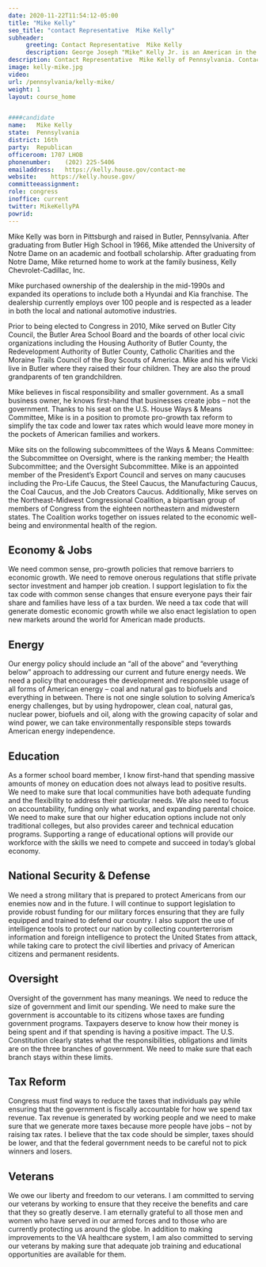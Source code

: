 ```yaml
---
date: 2020-11-22T11:54:12-05:00
title: "Mike Kelly"
seo_title: "contact Representative  Mike Kelly"
subheader:
     greeting: Contact Representative  Mike Kelly 
     description: George Joseph "Mike" Kelly Jr. is an American in the Republican Party who has been a U.S. Representative since 2011 and is currently serving as representative for Pennsylvania's 16th congressional district.
description: Contact Representative  Mike Kelly of Pennsylvania. Contact information for Mike Kelly includes email address, phone number, and mailing address.
image: kelly-mike.jpg
video: 
url: /pennsylvania/kelly-mike/
weight: 1
layout: course_home


####candidate
name:	Mike Kelly
state:	Pennsylvania
district: 16th
party:	Republican
officeroom:	1707 LHOB
phonenumber:	(202) 225-5406
emailaddress:	https://kelly.house.gov/contact-me
website:	https://kelly.house.gov/
committeeassignment: 
role: congress
inoffice: current
twitter: MikeKellyPA
powrid: 
---
```


Mike Kelly was born in Pittsburgh and raised in Butler, Pennsylvania. After graduating from Butler High School in 1966, Mike attended the University of Notre Dame on an academic and football scholarship. After graduating from Notre Dame, Mike returned home to work at the family business, Kelly Chevrolet-Cadillac, Inc.

Mike purchased ownership of the dealership in the mid-1990s and expanded its operations to include both a Hyundai and Kia franchise. The dealership currently employs over 100 people and is respected as a leader in both the local and national automotive industries.

Prior to being elected to Congress in 2010, Mike served on Butler City Council, the Butler Area School Board and the boards of other local civic organizations including the Housing Authority of Butler County, the Redevelopment Authority of Butler County, Catholic Charities and the Moraine Trails Council of the Boy Scouts of America. Mike and his wife Vicki live in Butler where they raised their four children. They are also the proud grandparents of ten grandchildren.

Mike believes in fiscal responsibility and smaller government. As a small business owner, he knows first-hand that businesses create jobs – not the government. Thanks to his seat on the U.S. House Ways & Means Committee, Mike is in a position to promote pro-growth tax reform to simplify the tax code and lower tax rates which would leave more money in the pockets of American families and workers.

Mike sits on the following subcommittees of the Ways & Means Committee: the Subcommittee on Oversight, where is the ranking member; the Health Subcommittee; and the Oversight Subcommittee. Mike is an appointed member of the President’s Export Council and serves on many caucuses including the Pro-Life Caucus, the Steel Caucus, the Manufacturing Caucus, the Coal Caucus, and the Job Creators Caucus. Additionally, Mike serves on the Northeast-Midwest Congressional Coalition, a bipartisan group of members of Congress from the eighteen northeastern and midwestern states. The Coalition works together on issues related to the economic well-being and environmental health of the region.

## Economy & Jobs

We need common sense, pro-growth policies that remove barriers to economic growth. We need to remove onerous regulations that stifle private sector investment and hamper job creation. I support legislation to fix the tax code with common sense changes that ensure everyone pays their fair share and families have less of a tax burden. We need a tax code that will generate domestic economic growth while we also enact legislation to open new markets around the world for American made products.

## Energy

Our energy policy should include an “all of the above” and “everything below” approach to addressing our current and future energy needs. We need a policy that encourages the development and responsible usage of all forms of American energy – coal and natural gas to biofuels and everything in between. There is not one single solution to solving America’s energy challenges, but by using hydropower, clean coal, natural gas, nuclear power, biofuels and oil, along with the growing capacity of solar and wind power, we can take environmentally responsible steps towards American energy independence.

## Education

As a former school board member, I know first-hand that spending massive amounts of money on education does not always lead to positive results. We need to make sure that local communities have both adequate funding and the flexibility to address their particular needs. We also need to focus on accountability, funding only what works, and expanding parental choice. We need to make sure that our higher education options include not only traditional colleges, but also provides career and technical education programs. Supporting a range of educational options will provide our workforce with the skills we need to compete and succeed in today’s global economy.

## National Security & Defense

We need a strong military that is prepared to protect Americans from our enemies now and in the future. I will continue to support legislation to provide robust funding for our military forces ensuring that they are fully equipped and trained to defend our country. I also support the use of intelligence tools to protect our nation by collecting counterterrorism information and foreign intelligence to protect the United States from attack, while taking care to protect the civil liberties and privacy of American citizens and permanent residents.

## Oversight

Oversight of the government has many meanings. We need to reduce the size of government and limit our spending. We need to make sure the government is accountable to its citizens whose taxes are funding government programs. Taxpayers deserve to know how their money is being spent and if that spending is having a positive impact. The U.S. Constitution clearly states what the responsibilities, obligations and limits are on the three branches of government. We need to make sure that each branch stays within these limits.

## Tax Reform

Congress must find ways to reduce the taxes that individuals pay while ensuring that the government is fiscally accountable for how we spend tax revenue. Tax revenue is generated by working people and we need to make sure that we generate more taxes because more people have jobs – not by raising tax rates. I believe that the tax code should be simpler, taxes should be lower, and that the federal government needs to be careful not to pick winners and losers.

## Veterans

We owe our liberty and freedom to our veterans. I am committed to serving our veterans by working to ensure that they receive the benefits and care that they so greatly deserve. I am eternally grateful to all those men and women who have served in our armed forces and to those who are currently protecting us around the globe. In addition to making improvements to the VA healthcare system, I am also committed to serving our veterans by making sure that adequate job training and educational opportunities are available for them.